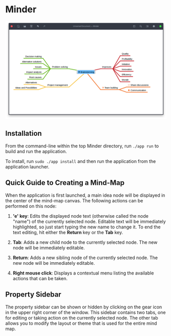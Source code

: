 # Minder

![Screenshot](data/screenshots/screenshot-light.png "Mind-mapping application for Elementary OS")


## Installation

From the command-line within the top Minder directory, run `./app run` to build and run the application.

To install, run `sudo ./app install` and then run the application from the application launcher.


## Quick Guide to Creating a Mind-Map

When the application is first launched, a main idea node will be displayed in the center of the mind-map canvas. The following actions can be performed on this node:

1. **'e' key**: Edits the displayed node text (otherwise called the node "name") of the currently selected node. Editable text will be immediately highlighted, so just start typing the new name to change it. To end the text editing, hit either the **Return** key or the **Tab** key.

2. **Tab**: Adds a new child node to the currently selected node. The new node will be immediately editable.

3. **Return**: Adds a new sibling node of the currently selected node. The new node will be immediately editable.

4. **Right mouse click**: Displays a contextual menu listing the available actions that can be taken.


## Property Sidebar

The property sidebar can be shown or hidden by clicking on the gear icon in the upper right corner of the window. This sidebar contains two tabs, one for editing or taking action on the currently selected node. The other tab allows you to modify the layout or theme that is used for the entire mind map.

